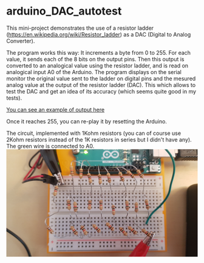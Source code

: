 # arduino_DAC_autotest

This mini-project demonstrates the use of a resistor ladder (https://en.wikipedia.org/wiki/Resistor_ladder) as a DAC (Digital to Analog Converter).

The program works this way: It increments a byte from 0 to 255. For each value, it sends each of the 8 bits on the output pins. Then this output is converted to an analogical value using the resistor ladder, and is read on analogical input A0 of the Arduino. The program displays on the serial monitor the original value sent to the ladder on digital pins and the mesured analog value at the output of the resistor ladder (DAC). This which allows to test the DAC and get an idea of its accuracy (which seems quite good in my tests).

[You can see an example of output here](example_of_output.txt)

Once it reaches 255, you can re-play it by resetting the Arduino.

The circuit, implemented with 1Kohm resistors (you can of course use 2Kohm resistors instead of the 1K resistors in series but I didn't have any). The green wire is connected to A0.
![Circuit](/images/circuit.jpg?raw=true)
